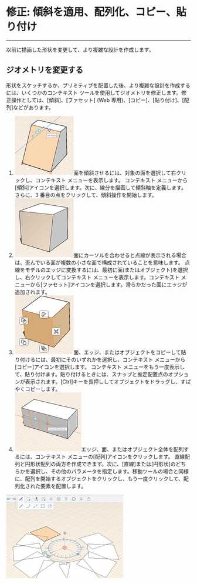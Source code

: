 

# 修正: 傾斜を適用、配列化、コピー、貼り付け

---

以前に描画した形状を変更して、より複雑な設計を作成します。

## ジオメトリを変更する

形状をスケッチするか、プリミティブを配置した後、より複雑な設計を作成するには、いくつかのコンテキスト ツールを使用してジオメトリを修正します。修正操作としては、[傾斜]、[ファセット] (Web 専用)、[コピー]、[貼り付け]、[配列]などがあります。

1. ![](Images/GUID-022529D4-9944-4CDB-ADF6-D08529200147-low.png)面を傾斜させるには、対象の面を選択して右クリックし、コンテキスト メニューを表示します。 コンテキスト メニューから[傾斜]アイコンを選択します。次に、線分を描画して傾斜軸を定義します。さらに、3 番目の点をクリックして、傾斜操作を開始します。
2. ![](Images/GUID-1884ED02-ADCB-48FF-8673-22ABCD275704-low.png)面にカーソルを合わせると点線が表示される場合は、歪んでいる面が複数の小さな面で構成されていることを意味します。 点線をモデルのエッジに変換するには、最初に面(またはオブジェクト)を選択し、右クリックしてコンテキスト メニューを表示します。コンテキスト メニューから[ファセット]アイコンを選択します。滑らかだった面にエッジが追加されます。
3. ![](Images/GUID-4096EFD8-2277-4EF8-8295-13308C75CC51-low.png)面、エッジ、またはオブジェクトをコピーして貼り付けるには、最初にそのいずれかを選択し、コンテキスト メニューから[コピー]アイコンを選択します。 コンテキスト メニューをもう一度表示して、貼り付けます。貼り付けるときには、スナップと推定配置点のオプションが表示されます。[Ctrl]キーを長押ししてオブジェクトをドラッグし、すばやくコピーします。
4. ![](Images/GUID-EE2A0DBE-4C81-493E-8C92-B9656DB45D9B-low.png)エッジ、面、またはオブジェクト全体を配列するには、コンテキスト メニューの[配列]アイコンをクリックします。 直線配列と円形状配列の両方を作成できます。次に、[直線]または[円形状]のどちらかを選択し、その他のパラメータを指定します。移動ツールの場合と同様に、配列を開始するオブジェクトをクリックし、もう一度クリックして、配列化された要素を配置します。

![](Images/GUID-09C2339D-E234-4464-9FC0-44C6435DAFB7-low.png)

